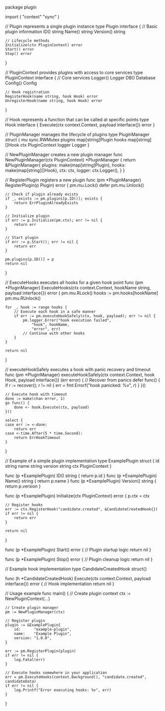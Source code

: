 package plugin

import (
    "context"
    "sync"
)

// Plugin represents a single plugin instance
type Plugin interface {
    // Basic plugin information
    ID() string
    Name() string
    Version() string
    
    // Lifecycle methods
    Initialize(ctx PluginContext) error
    Start() error
    Stop() error
}

// PluginContext provides plugins with access to core services
type PluginContext interface {
    // Core services
    Logger() Logger
    DB() Database
    Config() Config
    
    // Hook registration
    RegisterHook(name string, hook Hook) error
    UnregisterHook(name string, hook Hook) error
}

// Hook represents a function that can be called at specific points
type Hook interface {
    Execute(ctx context.Context, payload interface{}) error
}

// PluginManager manages the lifecycle of plugins
type PluginManager struct {
    mu      sync.RWMutex
    plugins map[string]Plugin
    hooks   map[string][]Hook
    ctx     PluginContext
    logger  Logger
}

// NewPluginManager creates a new plugin manager
func NewPluginManager(ctx PluginContext) *PluginManager {
    return &PluginManager{
        plugins: make(map[string]Plugin),
        hooks:   make(map[string][]Hook),
        ctx:     ctx,
        logger:  ctx.Logger(),
    }
}

// RegisterPlugin registers a new plugin
func (pm *PluginManager) RegisterPlugin(p Plugin) error {
    pm.mu.Lock()
    defer pm.mu.Unlock()

    // Check if plugin already exists
    if _, exists := pm.plugins[p.ID()]; exists {
        return ErrPluginAlreadyExists
    }

    // Initialize plugin
    if err := p.Initialize(pm.ctx); err != nil {
        return err
    }

    // Start plugin
    if err := p.Start(); err != nil {
        return err
    }

    pm.plugins[p.ID()] = p
    return nil
}

// ExecuteHooks executes all hooks for a given hook point
func (pm *PluginManager) ExecuteHooks(ctx context.Context, hookName string, payload interface{}) error {
    pm.mu.RLock()
    hooks := pm.hooks[hookName]
    pm.mu.RUnlock()

    for _, hook := range hooks {
        // Execute each hook in a safe manner
        if err := pm.executeHookSafely(ctx, hook, payload); err != nil {
            pm.logger.Error("hook execution failed", 
                "hook", hookName,
                "error", err)
            // Continue with other hooks
        }
    }

    return nil
}

// executeHookSafely executes a hook with panic recovery and timeout
func (pm *PluginManager) executeHookSafely(ctx context.Context, hook Hook, payload interface{}) (err error) {
    // Recover from panics
    defer func() {
        if r := recover(); r != nil {
            err = fmt.Errorf("hook panicked: %v", r)
        }
    }()

    // Execute hook with timeout
    done := make(chan error, 1)
    go func() {
        done <- hook.Execute(ctx, payload)
    }()

    select {
    case err := <-done:
        return err
    case <-time.After(5 * time.Second):
        return ErrHookTimeout
    }
}

// Example of a simple plugin implementation
type ExamplePlugin struct {
    id      string
    name    string
    version string
    ctx     PluginContext
}

func (p *ExamplePlugin) ID() string      { return p.id }
func (p *ExamplePlugin) Name() string    { return p.name }
func (p *ExamplePlugin) Version() string { return p.version }

func (p *ExamplePlugin) Initialize(ctx PluginContext) error {
    p.ctx = ctx
    
    // Register hooks
    err := ctx.RegisterHook("candidate.created", &CandidateCreatedHook{})
    if err != nil {
        return err
    }
    
    return nil
}

func (p *ExamplePlugin) Start() error {
    // Plugin startup logic
    return nil
}

func (p *ExamplePlugin) Stop() error {
    // Plugin cleanup logic
    return nil
}

// Example hook implementation
type CandidateCreatedHook struct{}

func (h *CandidateCreatedHook) Execute(ctx context.Context, payload interface{}) error {
    // Hook implementation
    return nil
}

// Usage example
func main() {
    // Create plugin context
    ctx := NewPluginContext(...)

    // Create plugin manager
    pm := NewPluginManager(ctx)

    // Register plugin
    plugin := &ExamplePlugin{
        id:      "example-plugin",
        name:    "Example Plugin",
        version: "1.0.0",
    }
    
    err := pm.RegisterPlugin(plugin)
    if err != nil {
        log.Fatal(err)
    }

    // Execute hooks somewhere in your application
    err = pm.ExecuteHooks(context.Background(), "candidate.created", candidateData)
    if err != nil {
        log.Printf("Error executing hooks: %v", err)
    }
}

